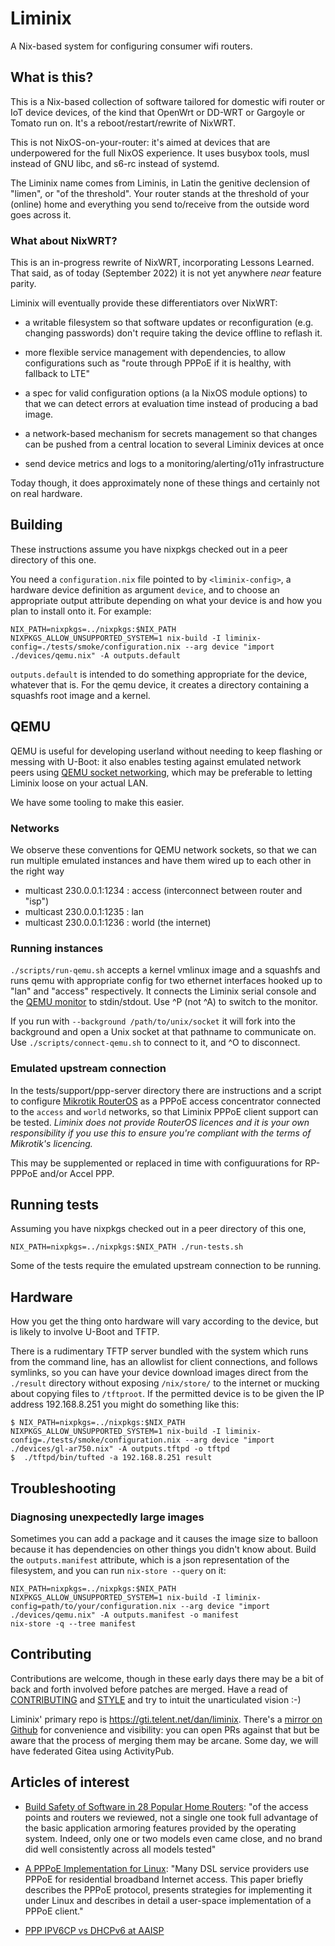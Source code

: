# Liminix

A Nix-based system for configuring consumer wifi routers.

## What is this?

This is a Nix-based collection of software tailored for domestic wifi
router or IoT device devices, of the kind that OpenWrt or DD-WRT or
Gargoyle or Tomato run on. It's a reboot/restart/rewrite of NixWRT.

This is not NixOS-on-your-router: it's aimed at devices that are
underpowered for the full NixOS experience. It uses busybox tools,
musl instead of GNU libc, and s6-rc instead of systemd.

The Liminix name comes from Liminis, in Latin the genitive declension
of "limen", or "of the threshold". Your router stands at the threshold
of your (online) home and everything you send to/receive from the
outside word goes across it.

### What about NixWRT?

This is an in-progress rewrite of NixWRT, incorporating Lessons
Learned. That said, as of today (September 2022) it is not yet
anywhere _near_ feature parity.

Liminix will eventually provide these differentiators over NixWRT:

* a writable filesystem so that software updates or reconfiguration
  (e.g. changing passwords) don't require taking the device offline to
  reflash it.

* more flexible service management with dependencies, to allow
  configurations such as "route through PPPoE if it is healthy, with
  fallback to LTE"

* a spec for valid configuration options (a la NixOS module options)
  to that we can detect errors at evaluation time instead of producing
  a bad image.

* a network-based mechanism for secrets management so that changes can
  be pushed from a central location to several Liminix devices at once

* send device metrics and logs to a monitoring/alerting/o11y
  infrastructure

Today though, it does approximately none of these things and certainly
not on real hardware.

## Building

These instructions assume you have nixpkgs checked out in a peer
directory of this one.

You need a `configuration.nix` file pointed to by `<liminix-config>`, a
hardware device definition as argument `device`, and to choose an
appropriate output attribute depending on what your device is and how
you plan to install onto it. For example:

    NIX_PATH=nixpkgs=../nixpkgs:$NIX_PATH NIXPKGS_ALLOW_UNSUPPORTED_SYSTEM=1 nix-build -I liminix-config=./tests/smoke/configuration.nix --arg device "import ./devices/qemu.nix" -A outputs.default

`outputs.default` is intended to do something appropriate for the
device, whatever that is. For the qemu device, it creates a directory
containing a squashfs root image and a kernel.


## QEMU

QEMU is useful for developing userland without needing to keep
flashing or messing with U-Boot: it also enables testing against
emulated network peers using [QEMU socket networking](https://wiki.qemu.org/Documentation/Networking#Socket),
which may be preferable to letting Liminix loose on your actual LAN.

We have some tooling to make this easier.

### Networks

We observe these conventions for QEMU network sockets, so that we can
run multiple emulated instances and have them wired up to each other
in the right way

* multicast 230.0.0.1:1234  : access (interconnect between router and "isp")
* multicast 230.0.0.1:1235  : lan
* multicast 230.0.0.1:1236  : world (the internet)

### Running instances

`./scripts/run-qemu.sh` accepts a kernel vmlinux image and a squashfs
and runs qemu with appropriate config for two ethernet interfaces
hooked up to "lan" and "access" respectively. It connects the Liminix serial console
and the [QEMU monitor](https://www.qemu.org/docs/master/system/monitor.html) to
stdin/stdout. Use ^P (not ^A) to switch to the monitor.

If you run with `--background /path/to/unix/socket` it will fork into
the background and open a Unix socket at that pathname to communicate
on. Use `./scripts/connect-qemu.sh` to connect to it, and ^O to
disconnect.

### Emulated upstream connection

In the tests/support/ppp-server directory there are instructions and a script
to configure [Mikrotik RouterOS](https://mikrotik.com/software) as
a PPPoE access concentrator connected to the `access` and `world`
networks, so that Liminix PPPoE client support can be tested.
_Liminix does not provide RouterOS licences and it is your own
responsibility if you use this to ensure you're compliant with
the terms of Mikrotik's licencing._

This may be supplemented or replaced in time with configuurations for
RP-PPPoE and/or Accel PPP.

## Running tests

Assuming you have nixpkgs checked out in a peer directory of this one,

    NIX_PATH=nixpkgs=../nixpkgs:$NIX_PATH ./run-tests.sh

Some of the tests require the emulated upstream connection to be running.

## Hardware

How you get the thing onto hardware will vary according to the device,
but is likely to involve U-Boot and TFTP.

There is a rudimentary TFTP server bundled with the system which runs
from the command line, has an allowlist for client connections, and
follows symlinks, so you can have your device download images direct
from the `./result` directory without exposing `/nix/store/` to the
internet or mucking about copying files to `/tftproot`. If the
permitted device is to be given the IP address 192.168.8.251 you might
do something like this:

    $ NIX_PATH=nixpkgs=../nixpkgs:$NIX_PATH NIXPKGS_ALLOW_UNSUPPORTED_SYSTEM=1 nix-build -I liminix-config=./tests/smoke/configuration.nix --arg device "import ./devices/gl-ar750.nix" -A outputs.tftpd -o tftpd
    $  ./tftpd/bin/tufted -a 192.168.8.251 result


## Troubleshooting

### Diagnosing unexpectedly large images

Sometimes you can add a package and it causes the image size to balloon
because it has dependencies on other things you didn't know about. Build the
`outputs.manifest` attribute, which is a json representation of the
filesystem, and you can run `nix-store --query` on it:

    NIX_PATH=nixpkgs=../nixpkgs:$NIX_PATH NIXPKGS_ALLOW_UNSUPPORTED_SYSTEM=1 nix-build -I liminix-config=path/to/your/configuration.nix --arg device "import ./devices/qemu.nix" -A outputs.manifest -o manifest
    nix-store -q --tree manifest


## Contributing

Contributions are welcome, though in these early days there may be a
bit of back and forth involved before patches are merged.  Have a read
of [CONTRIBUTING](CONTRIBUTING.md) and [STYLE](STYLE.md) and try to
intuit the unarticulated vision :-)

Liminix' primary repo is https://gti.telent.net/dan/liminix. There's a
[mirror on Github](https://github.com/telent/liminix) for convenience
and visibility: you can open PRs against that but be aware that the
process of merging them may be arcane. Some day, we will have
federated Gitea using ActivityPub.


## Articles of interest

* [Build Safety of Software in 28 Popular Home Routers](https://cyber-itl.org/assets/papers/2018/build_safety_of_software_in_28_popular_home_routers.pdf):
   "of the access points and routers we reviewed, not a single one
took full advantage of the basic application armoring features
provided by the operating system. Indeed, only one or two models even
came close, and no brand did well consistently across all models
tested"

* [A PPPoE Implementation for Linux](https://static.usenix.org/publications/library/proceedings/als00/2000papers/papers/full_papers/skoll/skoll_html/index.html): "Many DSL service providers use PPPoE for residential broadband Internet access. This paper briefly describes the PPPoE protocol, presents strategies for implementing it under Linux and describes in detail a user-space implementation of a PPPoE client."

* [PPP IPV6CP vs DHCPv6 at AAISP](https://www.revk.uk/2011/01/ppp-ipv6cp-vs-dhcpv6.html)
